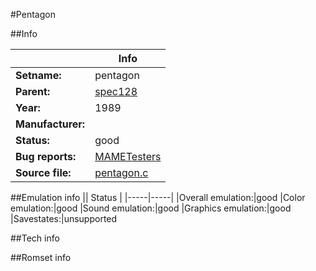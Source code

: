 #Pentagon

##Info

||Info|
|-----|-----|
|**Setname:**|pentagon
|**Parent:**|[spec128](spec128.md)
|**Year:**|1989
|**Manufacturer:**|<unknown>
|**Status:**|good
|**Bug reports:**|[MAMETesters](http://mametesters.org/view_all_set.php?type=1&temporary=y&search=pentagon.c)
|**Source file:**|[pentagon.c](https://github.com/mamedev/mame/blob/master/src/mess/drivers/pentagon.c)

##Emulation info
|| Status |
|-----|-----|
|Overall emulation:|good
|Color emulation:|good
|Sound emulation:|good
|Graphics emulation:|good
|Savestates:|unsupported

##Tech info

##Romset info

<!--- START OF EDITED COMMENT DO NOT TOUCH TEXT ABOVE-->
